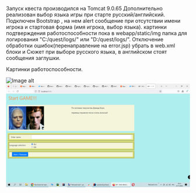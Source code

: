 Запуск квеста производился на Tomcat 9.0.65
Дополнительно реализован выбор языка игры при старте русский/английский.
Подключен Bootstrap , на нем alert сообщение при отсутствии имени игрока
и стартовая форма (имя игрока, выбор языка).
картинки подтверждения работоспособности пока в webapp/static/img
папка для логирования "C:/quest/logs/" или "D:/quest/logs/".
Отключение обработки ошибок(перенаправление на error.jsp) убрать в web.xml 
блоки  <!-- error-code related error pages --> и <!-- exception-type related error pages -->
Сюжет при выборе русского языка, в английском стоят сообщения заглушки.

Картинки работоспособности.

![Image alt](https://github.com/{sfill70}/{ru.javarush.golf.quest}/raw/{master}/{src/main/webapp/static/img/}/start_page.png)
![Image alt](https://github.com/sfill70/ru.javarush.golf.quest/raw/master/src/main/webapp/static/img/start_page.png)


